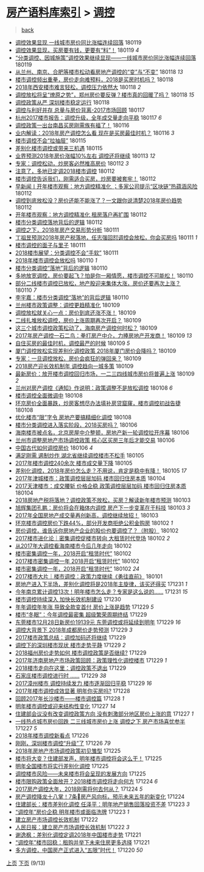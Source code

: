 [房产语料库索引](../../README.md)  > [调控](调控.md)
====
> [back](../README.md)

- [调控效果显现 一线城市房价同比涨幅连续回落](http://jkwz.applinzi.com/ittc/7060334325424194570.html#%E8%B0%83%E6%8E%A7%E6%95%88%E6%9E%9C%E6%98%BE%E7%8E%B0+%E4%B8%80%E7%BA%BF%E5%9F%8E%E5%B8%82%E6%88%BF%E4%BB%B7%E5%90%8C%E6%AF%94%E6%B6%A8%E5%B9%85%E8%BF%9E%E7%BB%AD%E5%9B%9E%E8%90%BD) 180119  
- [调控效果显现，买房要有钱，更要有“料”！](http://jkwz.applinzi.com/ittc/7060308896906740742.html#%E8%B0%83%E6%8E%A7%E6%95%88%E6%9E%9C%E6%98%BE%E7%8E%B0%EF%BC%8C%E4%B9%B0%E6%88%BF%E8%A6%81%E6%9C%89%E9%92%B1%EF%BC%8C%E6%9B%B4%E8%A6%81%E6%9C%89%E2%80%9C%E6%96%99%E2%80%9D%EF%BC%81) 180119 *4* 
- [“分类调控、因城施策”调控效果继续显现——一线城市房价同比涨幅连续回落](http://jkwz.applinzi.com/ittc/7060190666913481745.html#%E2%80%9C%E5%88%86%E7%B1%BB%E8%B0%83%E6%8E%A7%E3%80%81%E5%9B%A0%E5%9F%8E%E6%96%BD%E7%AD%96%E2%80%9D%E8%B0%83%E6%8E%A7%E6%95%88%E6%9E%9C%E7%BB%A7%E7%BB%AD%E6%98%BE%E7%8E%B0%E2%80%94%E2%80%94%E4%B8%80%E7%BA%BF%E5%9F%8E%E5%B8%82%E6%88%BF%E4%BB%B7%E5%90%8C%E6%AF%94%E6%B6%A8%E5%B9%85%E8%BF%9E%E7%BB%AD%E5%9B%9E%E8%90%BD) 180119  
- [从兰州、南京、合肥等楼市松动看房地产调控的“变”与“不变”](http://jkwz.applinzi.com/ittc/7059921173964391435.html#%E4%BB%8E%E5%85%B0%E5%B7%9E%E3%80%81%E5%8D%97%E4%BA%AC%E3%80%81%E5%90%88%E8%82%A5%E7%AD%89%E6%A5%BC%E5%B8%82%E6%9D%BE%E5%8A%A8%E7%9C%8B%E6%88%BF%E5%9C%B0%E4%BA%A7%E8%B0%83%E6%8E%A7%E7%9A%84%E2%80%9C%E5%8F%98%E2%80%9D%E4%B8%8E%E2%80%9C%E4%B8%8D%E5%8F%98%E2%80%9D) 180118 *13* 
- [楼市调控频出重拳，房价走向难预料，2018是买房时机吗？](http://jkwz.applinzi.com/ittc/7059919238276318218.html#%E6%A5%BC%E5%B8%82%E8%B0%83%E6%8E%A7%E9%A2%91%E5%87%BA%E9%87%8D%E6%8B%B3%EF%BC%8C%E6%88%BF%E4%BB%B7%E8%B5%B0%E5%90%91%E9%9A%BE%E9%A2%84%E6%96%99%EF%BC%8C2018%E6%98%AF%E4%B9%B0%E6%88%BF%E6%97%B6%E6%9C%BA%E5%90%97%EF%BC%9F) 180118  
- [2018年西安楼市难言轻松，调控压力依然大](http://jkwz.applinzi.com/ittc/7059884407047848967.html#2018%E5%B9%B4%E8%A5%BF%E5%AE%89%E6%A5%BC%E5%B8%82%E9%9A%BE%E8%A8%80%E8%BD%BB%E6%9D%BE%EF%BC%8C%E8%B0%83%E6%8E%A7%E5%8E%8B%E5%8A%9B%E4%BE%9D%E7%84%B6%E5%A4%A7) 180118 *2* 
- [调控放松将呈“燎原之势”，郑州房价要反弹？楼市真的回暖了吗？](http://jkwz.applinzi.com/ittc/7059838302918542346.html#%E8%B0%83%E6%8E%A7%E6%94%BE%E6%9D%BE%E5%B0%86%E5%91%88%E2%80%9C%E7%87%8E%E5%8E%9F%E4%B9%8B%E5%8A%BF%E2%80%9D%EF%BC%8C%E9%83%91%E5%B7%9E%E6%88%BF%E4%BB%B7%E8%A6%81%E5%8F%8D%E5%BC%B9%EF%BC%9F%E6%A5%BC%E5%B8%82%E7%9C%9F%E7%9A%84%E5%9B%9E%E6%9A%96%E4%BA%86%E5%90%97%EF%BC%9F) 180118 *15* 
- [调控政策从严  深圳楼市稳定运行](http://jkwz.applinzi.com/ittc/7059701316807296010.html#%E8%B0%83%E6%8E%A7%E6%94%BF%E7%AD%96%E4%BB%8E%E4%B8%A5++%E6%B7%B1%E5%9C%B3%E6%A5%BC%E5%B8%82%E7%A8%B3%E5%AE%9A%E8%BF%90%E8%A1%8C) 180118  
- [调控与利好并存 总量与房价背离-2017市场回顾](http://jkwz.applinzi.com/ittc/7059631872898761744.html#%E8%B0%83%E6%8E%A7%E4%B8%8E%E5%88%A9%E5%A5%BD%E5%B9%B6%E5%AD%98+%E6%80%BB%E9%87%8F%E4%B8%8E%E6%88%BF%E4%BB%B7%E8%83%8C%E7%A6%BB-2017%E5%B8%82%E5%9C%BA%E5%9B%9E%E9%A1%BE) 180117  
- [杭州2017楼市报告：调控升级，全年成交量走向平稳](http://jkwz.applinzi.com/ittc/7059507381136786448.html#%E6%9D%AD%E5%B7%9E2017%E6%A5%BC%E5%B8%82%E6%8A%A5%E5%91%8A%EF%BC%9A%E8%B0%83%E6%8E%A7%E5%8D%87%E7%BA%A7%EF%BC%8C%E5%85%A8%E5%B9%B4%E6%88%90%E4%BA%A4%E9%87%8F%E8%B5%B0%E5%90%91%E5%B9%B3%E7%A8%B3) 180117 *6* 
- [调控政策一出台南昌买房刚需族有福了！](http://jkwz.applinzi.com/ittc/7059203360782025738.html#%E8%B0%83%E6%8E%A7%E6%94%BF%E7%AD%96%E4%B8%80%E5%87%BA%E5%8F%B0%E5%8D%97%E6%98%8C%E4%B9%B0%E6%88%BF%E5%88%9A%E9%9C%80%E6%97%8F%E6%9C%89%E7%A6%8F%E4%BA%86%EF%BC%81) 180116  
- [业内解读：2018年房产调控怎么看 现在是买房最佳时机？](http://jkwz.applinzi.com/ittc/7059133533728015367.html#%E4%B8%9A%E5%86%85%E8%A7%A3%E8%AF%BB%EF%BC%9A2018%E5%B9%B4%E6%88%BF%E4%BA%A7%E8%B0%83%E6%8E%A7%E6%80%8E%E4%B9%88%E7%9C%8B+%E7%8E%B0%E5%9C%A8%E6%98%AF%E4%B9%B0%E6%88%BF%E6%9C%80%E4%BD%B3%E6%97%B6%E6%9C%BA%EF%BC%9F) 180116 *3* 
- [楼市调控不会“拉抽屉”](http://jkwz.applinzi.com/ittc/7058667047355941895.html#%E6%A5%BC%E5%B8%82%E8%B0%83%E6%8E%A7%E4%B8%8D%E4%BC%9A%E2%80%9C%E6%8B%89%E6%8A%BD%E5%B1%89%E2%80%9D) 180115  
- [差别化楼市调控或带来三机遇](http://jkwz.applinzi.com/ittc/7058602374505956363.html#%E5%B7%AE%E5%88%AB%E5%8C%96%E6%A5%BC%E5%B8%82%E8%B0%83%E6%8E%A7%E6%88%96%E5%B8%A6%E6%9D%A5%E4%B8%89%E6%9C%BA%E9%81%87) 180115  
- [业界预测2018年房价涨幅10%左右 调控还将继续](http://jkwz.applinzi.com/ittc/7058025915764704272.html#%E4%B8%9A%E7%95%8C%E9%A2%84%E6%B5%8B2018%E5%B9%B4%E6%88%BF%E4%BB%B7%E6%B6%A8%E5%B9%8510%25%E5%B7%A6%E5%8F%B3+%E8%B0%83%E6%8E%A7%E8%BF%98%E5%B0%86%E7%BB%A7%E7%BB%AD) 180113 *12* 
- [专家：调控松动，炒房客必然推高房价](http://jkwz.applinzi.com/ittc/7057831280807248906.html#%E4%B8%93%E5%AE%B6%EF%BC%9A%E8%B0%83%E6%8E%A7%E6%9D%BE%E5%8A%A8%EF%BC%8C%E7%82%92%E6%88%BF%E5%AE%A2%E5%BF%85%E7%84%B6%E6%8E%A8%E9%AB%98%E6%88%BF%E4%BB%B7) 180112 *3* 
- [注意了，多地已定调2018楼市调控](http://jkwz.applinzi.com/ittc/7057697274593805329.html#%E6%B3%A8%E6%84%8F%E4%BA%86%EF%BC%8C%E5%A4%9A%E5%9C%B0%E5%B7%B2%E5%AE%9A%E8%B0%832018%E6%A5%BC%E5%B8%82%E8%B0%83%E6%8E%A7) 180112  
- [楼市调控告诉我们，刚需适合买房，炒房要被套牢！](http://jkwz.applinzi.com/ittc/7057651222431925254.html#%E6%A5%BC%E5%B8%82%E8%B0%83%E6%8E%A7%E5%91%8A%E8%AF%89%E6%88%91%E4%BB%AC%EF%BC%8C%E5%88%9A%E9%9C%80%E9%80%82%E5%90%88%E4%B9%B0%E6%88%BF%EF%BC%8C%E7%82%92%E6%88%BF%E8%A6%81%E8%A2%AB%E5%A5%97%E7%89%A2%EF%BC%81) 180112  
- [早新闻丨开年楼市观察：地方调控精准化 ；多家公司提示“区块链”热蕴涵风险](http://jkwz.applinzi.com/ittc/7057596466686592010.html#%E6%97%A9%E6%96%B0%E9%97%BB%E4%B8%A8%E5%BC%80%E5%B9%B4%E6%A5%BC%E5%B8%82%E8%A7%82%E5%AF%9F%EF%BC%9A%E5%9C%B0%E6%96%B9%E8%B0%83%E6%8E%A7%E7%B2%BE%E5%87%86%E5%8C%96+%EF%BC%9B%E5%A4%9A%E5%AE%B6%E5%85%AC%E5%8F%B8%E6%8F%90%E7%A4%BA%E2%80%9C%E5%8C%BA%E5%9D%97%E9%93%BE%E2%80%9D%E7%83%AD%E8%95%B4%E6%B6%B5%E9%A3%8E%E9%99%A9) 180112  
- [调控到底放松没？房价还能不能涨了？一文跟你说清楚2018年房价趋势](http://jkwz.applinzi.com/ittc/7057493429515191306.html#%E8%B0%83%E6%8E%A7%E5%88%B0%E5%BA%95%E6%94%BE%E6%9D%BE%E6%B2%A1%EF%BC%9F%E6%88%BF%E4%BB%B7%E8%BF%98%E8%83%BD%E4%B8%8D%E8%83%BD%E6%B6%A8%E4%BA%86%EF%BC%9F%E4%B8%80%E6%96%87%E8%B7%9F%E4%BD%A0%E8%AF%B4%E6%B8%85%E6%A5%9A2018%E5%B9%B4%E6%88%BF%E4%BB%B7%E8%B6%8B%E5%8A%BF) 180112  
- [开年楼市观察：地方调控精准化 租房落户再扩围](http://jkwz.applinzi.com/ittc/7057480234704569354.html#%E5%BC%80%E5%B9%B4%E6%A5%BC%E5%B8%82%E8%A7%82%E5%AF%9F%EF%BC%9A%E5%9C%B0%E6%96%B9%E8%B0%83%E6%8E%A7%E7%B2%BE%E5%87%86%E5%8C%96+%E7%A7%9F%E6%88%BF%E8%90%BD%E6%88%B7%E5%86%8D%E6%89%A9%E5%9B%B4) 180112  
- [楼市分类调控落地背后的逻辑](http://jkwz.applinzi.com/ittc/7057474397684630545.html#%E6%A5%BC%E5%B8%82%E5%88%86%E7%B1%BB%E8%B0%83%E6%8E%A7%E8%90%BD%E5%9C%B0%E8%83%8C%E5%90%8E%E7%9A%84%E9%80%BB%E8%BE%91) 180112  
- [调控之下，2018年房产交易形势分析](http://jkwz.applinzi.com/ittc/7057339192822989835.html#%E8%B0%83%E6%8E%A7%E4%B9%8B%E4%B8%8B%EF%BC%8C2018%E5%B9%B4%E6%88%BF%E4%BA%A7%E4%BA%A4%E6%98%93%E5%BD%A2%E5%8A%BF%E5%88%86%E6%9E%90) 180111  
- [丁祖昱预测2018年房产税落地，任志强回怼调控会放松，你会买房吗](http://jkwz.applinzi.com/ittc/7057321672778974224.html#%E4%B8%81%E7%A5%96%E6%98%B1%E9%A2%84%E6%B5%8B2018%E5%B9%B4%E6%88%BF%E4%BA%A7%E7%A8%8E%E8%90%BD%E5%9C%B0%EF%BC%8C%E4%BB%BB%E5%BF%97%E5%BC%BA%E5%9B%9E%E6%80%BC%E8%B0%83%E6%8E%A7%E4%BC%9A%E6%94%BE%E6%9D%BE%EF%BC%8C%E4%BD%A0%E4%BC%9A%E4%B9%B0%E6%88%BF%E5%90%97) 180111 *1* 
- [楼市调控的面子与里子](http://jkwz.applinzi.com/ittc/7057260850715296775.html#%E6%A5%BC%E5%B8%82%E8%B0%83%E6%8E%A7%E7%9A%84%E9%9D%A2%E5%AD%90%E4%B8%8E%E9%87%8C%E5%AD%90) 180111  
- [2018楼市展望：分类调控不会“手软”](http://jkwz.applinzi.com/ittc/7057250054216090635.html#2018%E6%A5%BC%E5%B8%82%E5%B1%95%E6%9C%9B%EF%BC%9A%E5%88%86%E7%B1%BB%E8%B0%83%E6%8E%A7%E4%B8%8D%E4%BC%9A%E2%80%9C%E6%89%8B%E8%BD%AF%E2%80%9D) 180111  
- [2018年楼市调控会放松吗](http://jkwz.applinzi.com/ittc/7057001429309326346.html#2018%E5%B9%B4%E6%A5%BC%E5%B8%82%E8%B0%83%E6%8E%A7%E4%BC%9A%E6%94%BE%E6%9D%BE%E5%90%97) 180110 *1* 
- [楼市分类调控“落地”背后的逻辑](http://jkwz.applinzi.com/ittc/7056950819755131914.html#%E6%A5%BC%E5%B8%82%E5%88%86%E7%B1%BB%E8%B0%83%E6%8E%A7%E2%80%9C%E8%90%BD%E5%9C%B0%E2%80%9D%E8%83%8C%E5%90%8E%E7%9A%84%E9%80%BB%E8%BE%91) 180110  
- [多地放宽调控，房价要起飞？怕是你一厢情愿，楼市调控不可能松！](http://jkwz.applinzi.com/ittc/7056987584876512273.html#%E5%A4%9A%E5%9C%B0%E6%94%BE%E5%AE%BD%E8%B0%83%E6%8E%A7%EF%BC%8C%E6%88%BF%E4%BB%B7%E8%A6%81%E8%B5%B7%E9%A3%9E%EF%BC%9F%E6%80%95%E6%98%AF%E4%BD%A0%E4%B8%80%E5%8E%A2%E6%83%85%E6%84%BF%EF%BC%8C%E6%A5%BC%E5%B8%82%E8%B0%83%E6%8E%A7%E4%B8%8D%E5%8F%AF%E8%83%BD%E6%9D%BE%EF%BC%81) 180110  
- [部分二线楼市调控已放松，地产股迎来集体大涨，房价还要再次上涨？](http://jkwz.applinzi.com/ittc/7056893946158908422.html#%E9%83%A8%E5%88%86%E4%BA%8C%E7%BA%BF%E6%A5%BC%E5%B8%82%E8%B0%83%E6%8E%A7%E5%B7%B2%E6%94%BE%E6%9D%BE%EF%BC%8C%E5%9C%B0%E4%BA%A7%E8%82%A1%E8%BF%8E%E6%9D%A5%E9%9B%86%E4%BD%93%E5%A4%A7%E6%B6%A8%EF%BC%8C%E6%88%BF%E4%BB%B7%E8%BF%98%E8%A6%81%E5%86%8D%E6%AC%A1%E4%B8%8A%E6%B6%A8%EF%BC%9F) 180110 *7* 
- [李宇嘉：楼市分类调控“落地”的背后逻辑](http://jkwz.applinzi.com/ittc/7056814482104255494.html#%E6%9D%8E%E5%AE%87%E5%98%89%EF%BC%9A%E6%A5%BC%E5%B8%82%E5%88%86%E7%B1%BB%E8%B0%83%E6%8E%A7%E2%80%9C%E8%90%BD%E5%9C%B0%E2%80%9D%E7%9A%84%E8%83%8C%E5%90%8E%E9%80%BB%E8%BE%91) 180110  
- [兰州楼市政策调整：调控更趋精准化](http://jkwz.applinzi.com/ittc/7056708632526193670.html#%E5%85%B0%E5%B7%9E%E6%A5%BC%E5%B8%82%E6%94%BF%E7%AD%96%E8%B0%83%E6%95%B4%EF%BC%9A%E8%B0%83%E6%8E%A7%E6%9B%B4%E8%B6%8B%E7%B2%BE%E5%87%86%E5%8C%96) 180109  
- [调控放松就关心一点：房价到底还涨不涨！](http://jkwz.applinzi.com/ittc/7056638252876825617.html#%E8%B0%83%E6%8E%A7%E6%94%BE%E6%9D%BE%E5%B0%B1%E5%85%B3%E5%BF%83%E4%B8%80%E7%82%B9%EF%BC%9A%E6%88%BF%E4%BB%B7%E5%88%B0%E5%BA%95%E8%BF%98%E6%B6%A8%E4%B8%8D%E6%B6%A8%EF%BC%81) 180109  
- [二线扎堆放松调控，房价上涨周期再次开启？](http://jkwz.applinzi.com/ittc/7056638252742607888.html#%E4%BA%8C%E7%BA%BF%E6%89%8E%E5%A0%86%E6%94%BE%E6%9D%BE%E8%B0%83%E6%8E%A7%EF%BC%8C%E6%88%BF%E4%BB%B7%E4%B8%8A%E6%B6%A8%E5%91%A8%E6%9C%9F%E5%86%8D%E6%AC%A1%E5%BC%80%E5%90%AF%EF%BC%9F) 180109  
- [这三个城市调控政策松动了，海南房产调控何时松？](http://jkwz.applinzi.com/ittc/7056583273231156235.html#%E8%BF%99%E4%B8%89%E4%B8%AA%E5%9F%8E%E5%B8%82%E8%B0%83%E6%8E%A7%E6%94%BF%E7%AD%96%E6%9D%BE%E5%8A%A8%E4%BA%86%EF%BC%8C%E6%B5%B7%E5%8D%97%E6%88%BF%E4%BA%A7%E8%B0%83%E6%8E%A7%E4%BD%95%E6%97%B6%E6%9D%BE%EF%BC%9F) 180109  
- [2017年房产调控一石二鸟：拳打房产中介，力捧房地产开发商！](http://jkwz.applinzi.com/ittc/7056528136596882449.html#2017%E5%B9%B4%E6%88%BF%E4%BA%A7%E8%B0%83%E6%8E%A7%E4%B8%80%E7%9F%B3%E4%BA%8C%E9%B8%9F%EF%BC%9A%E6%8B%B3%E6%89%93%E6%88%BF%E4%BA%A7%E4%B8%AD%E4%BB%8B%EF%BC%8C%E5%8A%9B%E6%8D%A7%E6%88%BF%E5%9C%B0%E4%BA%A7%E5%BC%80%E5%8F%91%E5%95%86%EF%BC%81) 180109 *13* 
- [自住买房的最佳时机，调控最严的时候](http://jkwz.applinzi.com/ittc/7056528326632408074.html#%E8%87%AA%E4%BD%8F%E4%B9%B0%E6%88%BF%E7%9A%84%E6%9C%80%E4%BD%B3%E6%97%B6%E6%9C%BA%EF%BC%8C%E8%B0%83%E6%8E%A7%E6%9C%80%E4%B8%A5%E7%9A%84%E6%97%B6%E5%80%99) 180109 *5* 
- [厦门调控放松实现差别化调控政策 2018年厦门房价会降吗？](http://jkwz.applinzi.com/ittc/7056520890710230023.html#%E5%8E%A6%E9%97%A8%E8%B0%83%E6%8E%A7%E6%94%BE%E6%9D%BE%E5%AE%9E%E7%8E%B0%E5%B7%AE%E5%88%AB%E5%8C%96%E8%B0%83%E6%8E%A7%E6%94%BF%E7%AD%96+2018%E5%B9%B4%E5%8E%A6%E9%97%A8%E6%88%BF%E4%BB%B7%E4%BC%9A%E9%99%8D%E5%90%97%EF%BC%9F) 180109  
- [专家：一旦调控放松，房价会疯狂的弹回来？](http://jkwz.applinzi.com/ittc/7055510460135113744.html#%E4%B8%93%E5%AE%B6%EF%BC%9A%E4%B8%80%E6%97%A6%E8%B0%83%E6%8E%A7%E6%94%BE%E6%9D%BE%EF%BC%8C%E6%88%BF%E4%BB%B7%E4%BC%9A%E7%96%AF%E7%8B%82%E7%9A%84%E5%BC%B9%E5%9B%9E%E6%9D%A5%EF%BC%9F) 180109  
- [2018房产迎长效机制年 调控趋向一城多策](http://jkwz.applinzi.com/ittc/7056504719587935243.html#2018%E6%88%BF%E4%BA%A7%E8%BF%8E%E9%95%BF%E6%95%88%E6%9C%BA%E5%88%B6%E5%B9%B4+%E8%B0%83%E6%8E%A7%E8%B6%8B%E5%90%91%E4%B8%80%E5%9F%8E%E5%A4%9A%E7%AD%96) 180109  
- [最新房价：放开楼市调控回归市场，一二三四线城市房价将普遍上涨](http://jkwz.applinzi.com/ittc/7056493636554851338.html#%E6%9C%80%E6%96%B0%E6%88%BF%E4%BB%B7%EF%BC%9A%E6%94%BE%E5%BC%80%E6%A5%BC%E5%B8%82%E8%B0%83%E6%8E%A7%E5%9B%9E%E5%BD%92%E5%B8%82%E5%9C%BA%EF%BC%8C%E4%B8%80%E4%BA%8C%E4%B8%89%E5%9B%9B%E7%BA%BF%E5%9F%8E%E5%B8%82%E6%88%BF%E4%BB%B7%E5%B0%86%E6%99%AE%E9%81%8D%E4%B8%8A%E6%B6%A8) 180109 *2* 
- [兰州对房产调控《通知》作说明：政策调整不是放松调控](http://jkwz.applinzi.com/ittc/7056355398246728714.html#%E5%85%B0%E5%B7%9E%E5%AF%B9%E6%88%BF%E4%BA%A7%E8%B0%83%E6%8E%A7%E3%80%8A%E9%80%9A%E7%9F%A5%E3%80%8B%E4%BD%9C%E8%AF%B4%E6%98%8E%EF%BC%9A%E6%94%BF%E7%AD%96%E8%B0%83%E6%95%B4%E4%B8%8D%E6%98%AF%E6%94%BE%E6%9D%BE%E8%B0%83%E6%8E%A7) 180108 *6* 
- [楼市调控全面微调中](http://jkwz.applinzi.com/ittc/7056214003297027083.html#%E6%A5%BC%E5%B8%82%E8%B0%83%E6%8E%A7%E5%85%A8%E9%9D%A2%E5%BE%AE%E8%B0%83%E4%B8%AD) 180108  
- [环京房价全面暴跌，炒房客想尽办法填补房贷窟窿，楼市调控初战告捷](http://jkwz.applinzi.com/ittc/7056167145375794183.html#%E7%8E%AF%E4%BA%AC%E6%88%BF%E4%BB%B7%E5%85%A8%E9%9D%A2%E6%9A%B4%E8%B7%8C%EF%BC%8C%E7%82%92%E6%88%BF%E5%AE%A2%E6%83%B3%E5%B0%BD%E5%8A%9E%E6%B3%95%E5%A1%AB%E8%A1%A5%E6%88%BF%E8%B4%B7%E7%AA%9F%E7%AA%BF%EF%BC%8C%E6%A5%BC%E5%B8%82%E8%B0%83%E6%8E%A7%E5%88%9D%E6%88%98%E5%91%8A%E6%8D%B7) 180108  
- [优化楼市“限”字令 房地产要搞精细化调控](http://jkwz.applinzi.com/ittc/7056125596881388550.html#%E4%BC%98%E5%8C%96%E6%A5%BC%E5%B8%82%E2%80%9C%E9%99%90%E2%80%9D%E5%AD%97%E4%BB%A4+%E6%88%BF%E5%9C%B0%E4%BA%A7%E8%A6%81%E6%90%9E%E7%B2%BE%E7%BB%86%E5%8C%96%E8%B0%83%E6%8E%A7) 180108  
- [楼市分类调控进入落实阶段，2018买房吗？](http://jkwz.applinzi.com/ittc/7055427920430892049.html#%E6%A5%BC%E5%B8%82%E5%88%86%E7%B1%BB%E8%B0%83%E6%8E%A7%E8%BF%9B%E5%85%A5%E8%90%BD%E5%AE%9E%E9%98%B6%E6%AE%B5%EF%BC%8C2018%E4%B9%B0%E6%88%BF%E5%90%97%EF%BC%9F) 180106  
- [海南楼市被点名，北京房屋中介整顿，房地产新一轮调控拉开序幕](http://jkwz.applinzi.com/ittc/7055415556834853905.html#%E6%B5%B7%E5%8D%97%E6%A5%BC%E5%B8%82%E8%A2%AB%E7%82%B9%E5%90%8D%EF%BC%8C%E5%8C%97%E4%BA%AC%E6%88%BF%E5%B1%8B%E4%B8%AD%E4%BB%8B%E6%95%B4%E9%A1%BF%EF%BC%8C%E6%88%BF%E5%9C%B0%E4%BA%A7%E6%96%B0%E4%B8%80%E8%BD%AE%E8%B0%83%E6%8E%A7%E6%8B%89%E5%BC%80%E5%BA%8F%E5%B9%95) 180106  
- [兰州市调整房地产市场调控政策 核心区买房三年后才能交易](http://jkwz.applinzi.com/ittc/7055384053438481418.html#%E5%85%B0%E5%B7%9E%E5%B8%82%E8%B0%83%E6%95%B4%E6%88%BF%E5%9C%B0%E4%BA%A7%E5%B8%82%E5%9C%BA%E8%B0%83%E6%8E%A7%E6%94%BF%E7%AD%96+%E6%A0%B8%E5%BF%83%E5%8C%BA%E4%B9%B0%E6%88%BF%E4%B8%89%E5%B9%B4%E5%90%8E%E6%89%8D%E8%83%BD%E4%BA%A4%E6%98%93) 180106  
- [中国古代如何调控房价](http://jkwz.applinzi.com/ittc/7055142888927659024.html#%E4%B8%AD%E5%9B%BD%E5%8F%A4%E4%BB%A3%E5%A6%82%E4%BD%95%E8%B0%83%E6%8E%A7%E6%88%BF%E4%BB%B7) 180106 *4* 
- [满足刚需 遏制炒作 湖北省继续调控楼市不松手](http://jkwz.applinzi.com/ittc/7055057774147273745.html#%E6%BB%A1%E8%B6%B3%E5%88%9A%E9%9C%80+%E9%81%8F%E5%88%B6%E7%82%92%E4%BD%9C+%E6%B9%96%E5%8C%97%E7%9C%81%E7%BB%A7%E7%BB%AD%E8%B0%83%E6%8E%A7%E6%A5%BC%E5%B8%82%E4%B8%8D%E6%9D%BE%E6%89%8B) 180105  
- [2017年楼市调控240余次 楼市成交量下降](http://jkwz.applinzi.com/ittc/7054971814319490065.html#2017%E5%B9%B4%E6%A5%BC%E5%B8%82%E8%B0%83%E6%8E%A7240%E4%BD%99%E6%AC%A1+%E6%A5%BC%E5%B8%82%E6%88%90%E4%BA%A4%E9%87%8F%E4%B8%8B%E9%99%8D) 180105  
- [差别化调控，2018年房价怎么走？不用说，肯定是稳中有降！](http://jkwz.applinzi.com/ittc/7054880647783384070.html#%E5%B7%AE%E5%88%AB%E5%8C%96%E8%B0%83%E6%8E%A7%EF%BC%8C2018%E5%B9%B4%E6%88%BF%E4%BB%B7%E6%80%8E%E4%B9%88%E8%B5%B0%EF%BC%9F%E4%B8%8D%E7%94%A8%E8%AF%B4%EF%BC%8C%E8%82%AF%E5%AE%9A%E6%98%AF%E7%A8%B3%E4%B8%AD%E6%9C%89%E9%99%8D%EF%BC%81) 180105 *17* 
- [2017年津城楼市：政策调控层层加码 楼市回归住房本质](http://jkwz.applinzi.com/ittc/7054691782518899718.html#2017%E5%B9%B4%E6%B4%A5%E5%9F%8E%E6%A5%BC%E5%B8%82%EF%BC%9A%E6%94%BF%E7%AD%96%E8%B0%83%E6%8E%A7%E5%B1%82%E5%B1%82%E5%8A%A0%E7%A0%81+%E6%A5%BC%E5%B8%82%E5%9B%9E%E5%BD%92%E4%BD%8F%E6%88%BF%E6%9C%AC%E8%B4%A8) 180104  
- [2017天津楼市：成交腰斩 价格企稳 政策调控层层加码 楼市回归住房本质](http://jkwz.applinzi.com/ittc/7054623854666712070.html#2017%E5%A4%A9%E6%B4%A5%E6%A5%BC%E5%B8%82%EF%BC%9A%E6%88%90%E4%BA%A4%E8%85%B0%E6%96%A9+%E4%BB%B7%E6%A0%BC%E4%BC%81%E7%A8%B3+%E6%94%BF%E7%AD%96%E8%B0%83%E6%8E%A7%E5%B1%82%E5%B1%82%E5%8A%A0%E7%A0%81+%E6%A5%BC%E5%B8%82%E5%9B%9E%E5%BD%92%E4%BD%8F%E6%88%BF%E6%9C%AC%E8%B4%A8) 180104  
- [2018房地产税将落地？调控政策不放松，买房？解读新年楼市预测](http://jkwz.applinzi.com/ittc/7054377360613180427.html#2018%E6%88%BF%E5%9C%B0%E4%BA%A7%E7%A8%8E%E5%B0%86%E8%90%BD%E5%9C%B0%EF%BC%9F%E8%B0%83%E6%8E%A7%E6%94%BF%E7%AD%96%E4%B8%8D%E6%94%BE%E6%9D%BE%EF%BC%8C%E4%B9%B0%E6%88%BF%EF%BC%9F%E8%A7%A3%E8%AF%BB%E6%96%B0%E5%B9%B4%E6%A5%BC%E5%B8%82%E9%A2%84%E6%B5%8B) 180103  
- [旭辉集团孔鹏：房价将会在箱体内调控 房产下一步变革在于科技](http://jkwz.applinzi.com/ittc/7054323825527751697.html#%E6%97%AD%E8%BE%89%E9%9B%86%E5%9B%A2%E5%AD%94%E9%B9%8F%EF%BC%9A%E6%88%BF%E4%BB%B7%E5%B0%86%E4%BC%9A%E5%9C%A8%E7%AE%B1%E4%BD%93%E5%86%85%E8%B0%83%E6%8E%A7+%E6%88%BF%E4%BA%A7%E4%B8%8B%E4%B8%80%E6%AD%A5%E5%8F%98%E9%9D%A9%E5%9C%A8%E4%BA%8E%E7%A7%91%E6%8A%80) 180103 *3* 
- [2017年全国房地产成交量再创新高，调控继续放招！](http://jkwz.applinzi.com/ittc/7054290912975258640.html#2017%E5%B9%B4%E5%85%A8%E5%9B%BD%E6%88%BF%E5%9C%B0%E4%BA%A7%E6%88%90%E4%BA%A4%E9%87%8F%E5%86%8D%E5%88%9B%E6%96%B0%E9%AB%98%EF%BC%8C%E8%B0%83%E6%8E%A7%E7%BB%A7%E7%BB%AD%E6%94%BE%E6%8B%9B%EF%BC%81) 180103  
- [环京楼市调控房价下跌44%，部分开发商拒绝公积金购房](http://jkwz.applinzi.com/ittc/7054108369130882059.html#%E7%8E%AF%E4%BA%AC%E6%A5%BC%E5%B8%82%E8%B0%83%E6%8E%A7%E6%88%BF%E4%BB%B7%E4%B8%8B%E8%B7%8C44%25%EF%BC%8C%E9%83%A8%E5%88%86%E5%BC%80%E5%8F%91%E5%95%86%E6%8B%92%E7%BB%9D%E5%85%AC%E7%A7%AF%E9%87%91%E8%B4%AD%E6%88%BF) 180102 *1* 
- [房价调控，谁告诉你房地产企业的股价也要调控了？（附股）](http://jkwz.applinzi.com/ittc/7054061076784612368.html#%E6%88%BF%E4%BB%B7%E8%B0%83%E6%8E%A7%EF%BC%8C%E8%B0%81%E5%91%8A%E8%AF%89%E4%BD%A0%E6%88%BF%E5%9C%B0%E4%BA%A7%E4%BC%81%E4%B8%9A%E7%9A%84%E8%82%A1%E4%BB%B7%E4%B9%9F%E8%A6%81%E8%B0%83%E6%8E%A7%E4%BA%86%EF%BC%9F%EF%BC%88%E9%99%84%E8%82%A1%EF%BC%89) 180102  
- [2017楼市进化论｜密集调控促楼市转向 大租赁时代登场](http://jkwz.applinzi.com/ittc/7054051693786825735.html#2017%E6%A5%BC%E5%B8%82%E8%BF%9B%E5%8C%96%E8%AE%BA%EF%BD%9C%E5%AF%86%E9%9B%86%E8%B0%83%E6%8E%A7%E4%BF%83%E6%A5%BC%E5%B8%82%E8%BD%AC%E5%90%91+%E5%A4%A7%E7%A7%9F%E8%B5%81%E6%97%B6%E4%BB%A3%E7%99%BB%E5%9C%BA) 180102 *2* 
- [从2017年大调控看海南楼市今后几年走向](http://jkwz.applinzi.com/ittc/7053997019255800838.html#%E4%BB%8E2017%E5%B9%B4%E5%A4%A7%E8%B0%83%E6%8E%A7%E7%9C%8B%E6%B5%B7%E5%8D%97%E6%A5%BC%E5%B8%82%E4%BB%8A%E5%90%8E%E5%87%A0%E5%B9%B4%E8%B5%B0%E5%90%91) 180102  
- [楼市密集调控一年，2018开启“租赁时代”](http://jkwz.applinzi.com/ittc/7053923981684376587.html#%E6%A5%BC%E5%B8%82%E5%AF%86%E9%9B%86%E8%B0%83%E6%8E%A7%E4%B8%80%E5%B9%B4%EF%BC%8C2018%E5%BC%80%E5%90%AF%E2%80%9C%E7%A7%9F%E8%B5%81%E6%97%B6%E4%BB%A3%E2%80%9D) 180102  
- [2017楼市密集调控一年 2018开启“租赁时代”](http://jkwz.applinzi.com/ittc/7053906622668080139.html#2017%E6%A5%BC%E5%B8%82%E5%AF%86%E9%9B%86%E8%B0%83%E6%8E%A7%E4%B8%80%E5%B9%B4+2018%E5%BC%80%E5%90%AF%E2%80%9C%E7%A7%9F%E8%B5%81%E6%97%B6%E4%BB%A3%E2%80%9D) 180102  
- [楼市密集调控一年，2018开启“租赁时代”](http://jkwz.applinzi.com/ittc/7053885366136734730.html#%E6%A5%BC%E5%B8%82%E5%AF%86%E9%9B%86%E8%B0%83%E6%8E%A7%E4%B8%80%E5%B9%B4%EF%BC%8C2018%E5%BC%80%E5%90%AF%E2%80%9C%E7%A7%9F%E8%B5%81%E6%97%B6%E4%BB%A3%E2%80%9D) 180102 *24* 
- [2017楼市大片｜楼市调控：政策力度继续《勇往直前》](http://jkwz.applinzi.com/ittc/7053464194039415824.html#2017%E6%A5%BC%E5%B8%82%E5%A4%A7%E7%89%87%EF%BD%9C%E6%A5%BC%E5%B8%82%E8%B0%83%E6%8E%A7%EF%BC%9A%E6%94%BF%E7%AD%96%E5%8A%9B%E5%BA%A6%E7%BB%A7%E7%BB%AD%E3%80%8A%E5%8B%87%E5%BE%80%E7%9B%B4%E5%89%8D%E3%80%8B) 180101  
- [房地产进入下半场，差别化调控将是2018年主旋律，该买还得买](http://jkwz.applinzi.com/ittc/7053321024563577862.html#%E6%88%BF%E5%9C%B0%E4%BA%A7%E8%BF%9B%E5%85%A5%E4%B8%8B%E5%8D%8A%E5%9C%BA%EF%BC%8C%E5%B7%AE%E5%88%AB%E5%8C%96%E8%B0%83%E6%8E%A7%E5%B0%86%E6%98%AF2018%E5%B9%B4%E4%B8%BB%E6%97%8B%E5%BE%8B%EF%BC%8C%E8%AF%A5%E4%B9%B0%E8%BF%98%E5%BE%97%E4%B9%B0) 171231 *1* 
- [今年南京累计调控13次！明年楼市怎么走？专家是这么说的……](http://jkwz.applinzi.com/ittc/7053263358734631942.html#%E4%BB%8A%E5%B9%B4%E5%8D%97%E4%BA%AC%E7%B4%AF%E8%AE%A1%E8%B0%83%E6%8E%A713%E6%AC%A1%EF%BC%81%E6%98%8E%E5%B9%B4%E6%A5%BC%E5%B8%82%E6%80%8E%E4%B9%88%E8%B5%B0%EF%BC%9F%E4%B8%93%E5%AE%B6%E6%98%AF%E8%BF%99%E4%B9%88%E8%AF%B4%E7%9A%84%E2%80%A6%E2%80%A6) 171231 *15* 
- [楼市调控持续深入 加快长效机制建设](http://jkwz.applinzi.com/ittc/7052971846360630288.html#%E6%A5%BC%E5%B8%82%E8%B0%83%E6%8E%A7%E6%8C%81%E7%BB%AD%E6%B7%B1%E5%85%A5+%E5%8A%A0%E5%BF%AB%E9%95%BF%E6%95%88%E6%9C%BA%E5%88%B6%E5%BB%BA%E8%AE%BE) 171230  
- [年年调控年年涨 导致全款变首付 房价上涨是趋势](http://jkwz.applinzi.com/ittc/7052617844267680785.html#%E5%B9%B4%E5%B9%B4%E8%B0%83%E6%8E%A7%E5%B9%B4%E5%B9%B4%E6%B6%A8+%E5%AF%BC%E8%87%B4%E5%85%A8%E6%AC%BE%E5%8F%98%E9%A6%96%E4%BB%98+%E6%88%BF%E4%BB%B7%E4%B8%8A%E6%B6%A8%E6%98%AF%E8%B6%8B%E5%8A%BF) 171229 *5* 
- [楼市“冬眠”：今年调控最密集 超级繁荣周期终结](http://jkwz.applinzi.com/ittc/7052617566655087632.html#%E6%A5%BC%E5%B8%82%E2%80%9C%E5%86%AC%E7%9C%A0%E2%80%9D%EF%BC%9A%E4%BB%8A%E5%B9%B4%E8%B0%83%E6%8E%A7%E6%9C%80%E5%AF%86%E9%9B%86+%E8%B6%85%E7%BA%A7%E7%B9%81%E8%8D%A3%E5%91%A8%E6%9C%9F%E7%BB%88%E7%BB%93) 171229  
- [东莞楼市12月28日新房价19139元 东莞调控或将延续到明年](http://jkwz.applinzi.com/ittc/7052556145535747088.html#%E4%B8%9C%E8%8E%9E%E6%A5%BC%E5%B8%8212%E6%9C%8828%E6%97%A5%E6%96%B0%E6%88%BF%E4%BB%B719139%E5%85%83+%E4%B8%9C%E8%8E%9E%E8%B0%83%E6%8E%A7%E6%88%96%E5%B0%86%E5%BB%B6%E7%BB%AD%E5%88%B0%E6%98%8E%E5%B9%B4) 171229 *16* 
- [调控大背景下 2018年成都房价走势预测](http://jkwz.applinzi.com/ittc/7052551803378336784.html#%E8%B0%83%E6%8E%A7%E5%A4%A7%E8%83%8C%E6%99%AF%E4%B8%8B+2018%E5%B9%B4%E6%88%90%E9%83%BD%E6%88%BF%E4%BB%B7%E8%B5%B0%E5%8A%BF%E9%A2%84%E6%B5%8B) 171229 *3* 
- [2017楼市政策总结：调控加码还将继续](http://jkwz.applinzi.com/ittc/7052497776754033681.html#2017%E6%A5%BC%E5%B8%82%E6%94%BF%E7%AD%96%E6%80%BB%E7%BB%93%EF%BC%9A%E8%B0%83%E6%8E%A7%E5%8A%A0%E7%A0%81%E8%BF%98%E5%B0%86%E7%BB%A7%E7%BB%AD) 171229  
- [调控下的深圳楼市现状 楼市走势平静](http://jkwz.applinzi.com/ittc/7052467313524081680.html#%E8%B0%83%E6%8E%A7%E4%B8%8B%E7%9A%84%E6%B7%B1%E5%9C%B3%E6%A5%BC%E5%B8%82%E7%8E%B0%E7%8A%B6+%E6%A5%BC%E5%B8%82%E8%B5%B0%E5%8A%BF%E5%B9%B3%E9%9D%99) 171229 *2* 
- [2018福州房价走势如何 楼市调控政策是否继续?](http://jkwz.applinzi.com/ittc/7052467317248623632.html#2018%E7%A6%8F%E5%B7%9E%E6%88%BF%E4%BB%B7%E8%B5%B0%E5%8A%BF%E5%A6%82%E4%BD%95+%E6%A5%BC%E5%B8%82%E8%B0%83%E6%8E%A7%E6%94%BF%E7%AD%96%E6%98%AF%E5%90%A6%E7%BB%A7%E7%BB%AD%3F) 171229  
- [2017年济南房地产市场政策回顾：政策理性化调控楼市](http://jkwz.applinzi.com/ittc/7052430226976408593.html#2017%E5%B9%B4%E6%B5%8E%E5%8D%97%E6%88%BF%E5%9C%B0%E4%BA%A7%E5%B8%82%E5%9C%BA%E6%94%BF%E7%AD%96%E5%9B%9E%E9%A1%BE%EF%BC%9A%E6%94%BF%E7%AD%96%E7%90%86%E6%80%A7%E5%8C%96%E8%B0%83%E6%8E%A7%E6%A5%BC%E5%B8%82) 171229 *1* 
- [2018楼市走向在这里：调控政策不退出](http://jkwz.applinzi.com/ittc/7052424777484993552.html#2018%E6%A5%BC%E5%B8%82%E8%B5%B0%E5%90%91%E5%9C%A8%E8%BF%99%E9%87%8C%EF%BC%9A%E8%B0%83%E6%8E%A7%E6%94%BF%E7%AD%96%E4%B8%8D%E9%80%80%E5%87%BA) 171229  
- [石家庄楼市调控进行时 ……](http://jkwz.applinzi.com/ittc/7052410016647087120.html#%E7%9F%B3%E5%AE%B6%E5%BA%84%E6%A5%BC%E5%B8%82%E8%B0%83%E6%8E%A7%E8%BF%9B%E8%A1%8C%E6%97%B6+%E2%80%A6%E2%80%A6) 171229 *38* 
- [2017漳州楼市 调控持续发力 楼市逐渐回归平稳](http://jkwz.applinzi.com/ittc/7052282351483094033.html#2017%E6%BC%B3%E5%B7%9E%E6%A5%BC%E5%B8%82+%E8%B0%83%E6%8E%A7%E6%8C%81%E7%BB%AD%E5%8F%91%E5%8A%9B+%E6%A5%BC%E5%B8%82%E9%80%90%E6%B8%90%E5%9B%9E%E5%BD%92%E5%B9%B3%E7%A8%B3) 171229 *16* 
- [2017年楼市调控成效显著 明年你买房吗?](http://jkwz.applinzi.com/ittc/7052096626967970833.html#2017%E5%B9%B4%E6%A5%BC%E5%B8%82%E8%B0%83%E6%8E%A7%E6%88%90%E6%95%88%E6%98%BE%E8%91%97+%E6%98%8E%E5%B9%B4%E4%BD%A0%E4%B9%B0%E6%88%BF%E5%90%97%3F) 171228  
- [回顾2017年长沙楼市——楼市调控篇](http://jkwz.applinzi.com/ittc/7052095897456870417.html#%E5%9B%9E%E9%A1%BE2017%E5%B9%B4%E9%95%BF%E6%B2%99%E6%A5%BC%E5%B8%82%E2%80%94%E2%80%94%E6%A5%BC%E5%B8%82%E8%B0%83%E6%8E%A7%E7%AF%87) 171228 *1* 
- [明年楼市调控或迎来结构性变化](http://jkwz.applinzi.com/ittc/7051697139183256593.html#%E6%98%8E%E5%B9%B4%E6%A5%BC%E5%B8%82%E8%B0%83%E6%8E%A7%E6%88%96%E8%BF%8E%E6%9D%A5%E7%BB%93%E6%9E%84%E6%80%A7%E5%8F%98%E5%8C%96) 171227 *14* 
- [住建部会议没有改变调控政策方向 没有刺激部分地区房价上涨的意](http://jkwz.applinzi.com/ittc/7051677379880027152.html#%E4%BD%8F%E5%BB%BA%E9%83%A8%E4%BC%9A%E8%AE%AE%E6%B2%A1%E6%9C%89%E6%94%B9%E5%8F%98%E8%B0%83%E6%8E%A7%E6%94%BF%E7%AD%96%E6%96%B9%E5%90%91+%E6%B2%A1%E6%9C%89%E5%88%BA%E6%BF%80%E9%83%A8%E5%88%86%E5%9C%B0%E5%8C%BA%E6%88%BF%E4%BB%B7%E4%B8%8A%E6%B6%A8%E7%9A%84%E6%84%8F) 171227 *1* 
- [一线热点城市房价回跌 二三线城市房价上涨 调控之下 房产市场喜忧参半](http://jkwz.applinzi.com/ittc/7051569790861181969.html#%E4%B8%80%E7%BA%BF%E7%83%AD%E7%82%B9%E5%9F%8E%E5%B8%82%E6%88%BF%E4%BB%B7%E5%9B%9E%E8%B7%8C+%E4%BA%8C%E4%B8%89%E7%BA%BF%E5%9F%8E%E5%B8%82%E6%88%BF%E4%BB%B7%E4%B8%8A%E6%B6%A8+%E8%B0%83%E6%8E%A7%E4%B9%8B%E4%B8%8B+%E6%88%BF%E4%BA%A7%E5%B8%82%E5%9C%BA%E5%96%9C%E5%BF%A7%E5%8F%82%E5%8D%8A) 171227 *5* 
- [2018年楼市调控新看点](http://jkwz.applinzi.com/ittc/7051389539132638224.html#2018%E5%B9%B4%E6%A5%BC%E5%B8%82%E8%B0%83%E6%8E%A7%E6%96%B0%E7%9C%8B%E7%82%B9) 171226  
- [刚刚，深圳楼市调控“升级”了](http://jkwz.applinzi.com/ittc/7051320533751170065.html#%E5%88%9A%E5%88%9A%EF%BC%8C%E6%B7%B1%E5%9C%B3%E6%A5%BC%E5%B8%82%E8%B0%83%E6%8E%A7%E2%80%9C%E5%8D%87%E7%BA%A7%E2%80%9D%E4%BA%86) 171226 *79* 
- [2018年房地产市场调控政策初见雏型](http://jkwz.applinzi.com/ittc/7051146188126946321.html#2018%E5%B9%B4%E6%88%BF%E5%9C%B0%E4%BA%A7%E5%B8%82%E5%9C%BA%E8%B0%83%E6%8E%A7%E6%94%BF%E7%AD%96%E5%88%9D%E8%A7%81%E9%9B%8F%E5%9E%8B) 171225  
- [楼市将大变？住建部发声，明年楼市调控将会这么干！](http://jkwz.applinzi.com/ittc/7051073998308246544.html#%E6%A5%BC%E5%B8%82%E5%B0%86%E5%A4%A7%E5%8F%98%EF%BC%9F%E4%BD%8F%E5%BB%BA%E9%83%A8%E5%8F%91%E5%A3%B0%EF%BC%8C%E6%98%8E%E5%B9%B4%E6%A5%BC%E5%B8%82%E8%B0%83%E6%8E%A7%E5%B0%86%E4%BC%9A%E8%BF%99%E4%B9%88%E5%B9%B2%EF%BC%81) 171225  
- [明年全国楼市将实行差别化调控](http://jkwz.applinzi.com/ittc/7051051624837940240.html#%E6%98%8E%E5%B9%B4%E5%85%A8%E5%9B%BD%E6%A5%BC%E5%B8%82%E5%B0%86%E5%AE%9E%E8%A1%8C%E5%B7%AE%E5%88%AB%E5%8C%96%E8%B0%83%E6%8E%A7) 171225  
- [调控楼市风险——未来楼市将会呈现的发展方向](http://jkwz.applinzi.com/ittc/7050781325533905936.html#%E8%B0%83%E6%8E%A7%E6%A5%BC%E5%B8%82%E9%A3%8E%E9%99%A9%E2%80%94%E2%80%94%E6%9C%AA%E6%9D%A5%E6%A5%BC%E5%B8%82%E5%B0%86%E4%BC%9A%E5%91%88%E7%8E%B0%E7%9A%84%E5%8F%91%E5%B1%95%E6%96%B9%E5%90%91) 171225  
- [楼市限购政策全面放开？2018楼市调控将走向何方](http://jkwz.applinzi.com/ittc/7050778007029941265.html#%E6%A5%BC%E5%B8%82%E9%99%90%E8%B4%AD%E6%94%BF%E7%AD%96%E5%85%A8%E9%9D%A2%E6%94%BE%E5%BC%80%EF%BC%9F2018%E6%A5%BC%E5%B8%82%E8%B0%83%E6%8E%A7%E5%B0%86%E8%B5%B0%E5%90%91%E4%BD%95%E6%96%B9) 171224 *6* 
- [2017房产调控大年，2018刚需将何去何从？](http://jkwz.applinzi.com/ittc/7050230283725440016.html#2017%E6%88%BF%E4%BA%A7%E8%B0%83%E6%8E%A7%E5%A4%A7%E5%B9%B4%EF%BC%8C2018%E5%88%9A%E9%9C%80%E5%B0%86%E4%BD%95%E5%8E%BB%E4%BD%95%E4%BB%8E%EF%BC%9F) 171224 *5* 
- [房产调控降龙十八掌！7条房产风向标，预示未来五年的新变化](http://jkwz.applinzi.com/ittc/7050617956499719185.html#%E6%88%BF%E4%BA%A7%E8%B0%83%E6%8E%A7%E9%99%8D%E9%BE%99%E5%8D%81%E5%85%AB%E6%8E%8C%EF%BC%817%E6%9D%A1%08%E6%88%BF%E4%BA%A7%E9%A3%8E%E5%90%91%E6%A0%87%EF%BC%8C%E9%A2%84%E7%A4%BA%E6%9C%AA%E6%9D%A5%E4%BA%94%E5%B9%B4%E7%9A%84%E6%96%B0%E5%8F%98%E5%8C%96) 171224  
- [住建部长：楼市差别化调控 任泽平：明年地产销售回落投资不差](http://jkwz.applinzi.com/ittc/7050411886393164817.html#%E4%BD%8F%E5%BB%BA%E9%83%A8%E9%95%BF%EF%BC%9A%E6%A5%BC%E5%B8%82%E5%B7%AE%E5%88%AB%E5%8C%96%E8%B0%83%E6%8E%A7+%E4%BB%BB%E6%B3%BD%E5%B9%B3%EF%BC%9A%E6%98%8E%E5%B9%B4%E5%9C%B0%E4%BA%A7%E9%94%80%E5%94%AE%E5%9B%9E%E8%90%BD%E6%8A%95%E8%B5%84%E4%B8%8D%E5%B7%AE) 171223 *3* 
- [“调控年”房价企稳 明年楼市或面临洗牌](http://jkwz.applinzi.com/ittc/7049812474793034768.html#%E2%80%9C%E8%B0%83%E6%8E%A7%E5%B9%B4%E2%80%9D%E6%88%BF%E4%BB%B7%E4%BC%81%E7%A8%B3+%E6%98%8E%E5%B9%B4%E6%A5%BC%E5%B8%82%E6%88%96%E9%9D%A2%E4%B8%B4%E6%B4%97%E7%89%8C) 171223 *1* 
- [建立房产市场调控长效机制](http://jkwz.applinzi.com/ittc/7049803160250483728.html#%E5%BB%BA%E7%AB%8B%E6%88%BF%E4%BA%A7%E5%B8%82%E5%9C%BA%E8%B0%83%E6%8E%A7%E9%95%BF%E6%95%88%E6%9C%BA%E5%88%B6) 171222  
- [人民日报：建立房产市场调控长效机制](http://jkwz.applinzi.com/ittc/7049801138507875345.html#%E4%BA%BA%E6%B0%91%E6%97%A5%E6%8A%A5%EF%BC%9A%E5%BB%BA%E7%AB%8B%E6%88%BF%E4%BA%A7%E5%B8%82%E5%9C%BA%E8%B0%83%E6%8E%A7%E9%95%BF%E6%95%88%E6%9C%BA%E5%88%B6) 171222 *3* 
- [谢逸枫：差别化调控定调2018年中国楼市走势](http://jkwz.applinzi.com/ittc/7049494196270924817.html#%E8%B0%A2%E9%80%B8%E6%9E%AB%EF%BC%9A%E5%B7%AE%E5%88%AB%E5%8C%96%E8%B0%83%E6%8E%A7%E5%AE%9A%E8%B0%832018%E5%B9%B4%E4%B8%AD%E5%9B%BD%E6%A5%BC%E5%B8%82%E8%B5%B0%E5%8A%BF) 171221  
- [“调控年”楼市回稳：租购并举下未来住房更多选择](http://jkwz.applinzi.com/ittc/7049435578901201937.html#%E2%80%9C%E8%B0%83%E6%8E%A7%E5%B9%B4%E2%80%9D%E6%A5%BC%E5%B8%82%E5%9B%9E%E7%A8%B3%EF%BC%9A%E7%A7%9F%E8%B4%AD%E5%B9%B6%E4%B8%BE%E4%B8%8B%E6%9C%AA%E6%9D%A5%E4%BD%8F%E6%88%BF%E6%9B%B4%E5%A4%9A%E9%80%89%E6%8B%A9) 171221  
- [多方调控，中国房产正式进入“五限”时代！](http://jkwz.applinzi.com/ittc/7049166371399664656.html#%E5%A4%9A%E6%96%B9%E8%B0%83%E6%8E%A7%EF%BC%8C%E4%B8%AD%E5%9B%BD%E6%88%BF%E4%BA%A7%E6%AD%A3%E5%BC%8F%E8%BF%9B%E5%85%A5%E2%80%9C%E4%BA%94%E9%99%90%E2%80%9D%E6%97%B6%E4%BB%A3%EF%BC%81) 171220 *50* 


 [上页](调控10.md) [下页](调控8.md)          (9/13)